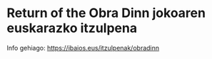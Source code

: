 Return of the Obra Dinn jokoaren euskarazko itzulpena
=====================================================

Info gehiago: https://ibaios.eus/itzulpenak/obradinn

